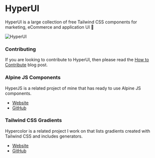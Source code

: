# HyperUI

HyperUI is a large collection of free Tailwind CSS components for marketing, eCommerce and application UI 🐳

![HyperUI](https://hyperui.dev/og.png)

### Contributing

If you are looking to contribute to HyperUI, then please read the [How to Contribute](https://www.hyperui.dev/blog/how-to-contribute) blog post.

### Alpine JS Components

HyperJS is a related project of mine that has ready to use Alpine JS components.

- [Website](https://js.hyperui.dev/)
- [GitHub](https://github.com/markmead/hyperjs)

### Tailwind CSS Gradients

Hypercolor is a related project I work on that lists gradients created with Tailwind CSS and includes generators.

- [Website](https://hypercolor.dev/)
- [GitHub](https://github.com/jordihales/hypercolor)
